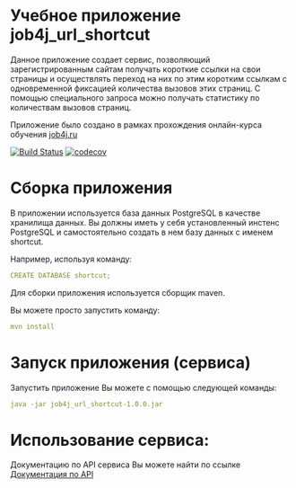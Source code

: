 
# Учебное приложение job4j_url_shortcut

Данное приложение создает сервис, позволяющий зарегистрированным сайтам получать короткие ссылки на свои страницы 
и осуществлять переход на них по этим коротким ссылкам с одновременной фиксацией количества вызовов этих страниц. 
С помощью специального запроса можно получать статистику по количествам вызовов страниц.


Приложение было создано в рамках прохождения онлайн-курса обучения [job4j.ru](https://job4j.ru)


[![Build Status](https://app.travis-ci.com/vsolomatoff/job4j_url_shortcut.svg?branch=master)](https://app.travis-ci.com/vsolomatoff/job4j_url_shortcut)
[![codecov](https://codecov.io/gh/vsolomatoff/job4j_url_shortcut/branch/master/graph/badge.svg?token=1cuMQeJKjG)](https://codecov.io/gh/vsolomatoff/job4j_url_shortcut)


# Сборка приложения

В приложении используется база данных PostgreSQL в качестве хранилища данных.
Вы должны иметь у себя установленный инстенс PostgreSQL и самостоятельно создать в нем базу данных c именем shortcut.

Например, используя команду:
```yml
CREATE DATABASE shortcut;
```

Для сборки приложения используется сборщик maven.

Вы можете просто запустить команду:
```yml
mvn install
```

# Запуск приложения (сервиса)

Запустить приложение Вы можете с помощью следующей команды:
```yml
java -jar job4j_url_shortcut-1.0.0.jar
```

# Использование сервиса:

Документацию по API сервиса Вы можете найти по ссылке
[Документация по API](https://app.swaggerhub.com/apis/vsolomatoff/url-shortcut_system_api/1.0.0#/)




